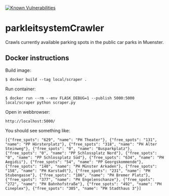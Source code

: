 [![Known Vulnerabilities](https://snyk.io/test/github/thorbenjensen/car-park-crawler/badge.svg)](https://snyk.io/test/github/thorbenjensen/car-park-crawler)

parkleitsystemCrawler
===
Crawls currently available parking spots in the public car parks in Muenster.


Docker instructions
---

Build image:

    $ docker build --tag local/scraper .

Run container:

    $ docker run --rm --env FLASK_DEBUG=1 --publish 5000:5000 local/scraper python scraper.py

Open in webbrowser:

    http://localhost:5000/

You should see something like:

    [{"free_spots": "629", "name": "PH Theater"}, {"free_spots": "131", "name": "PP Hörsterplatz"}, {"free_spots": "318", "name": "PH Alter Steinweg"}, {"free_spots": "0", "name": "Busparkplatz"}, {"free_spots": "0", "name": "PP Schlossplatz Nord"}, {"free_spots": "0", "name": "PP Schlossplatz Süd"}, {"free_spots": "634", "name": "PH Aegidii"}, {"free_spots": "54", "name": "PP Georgskommende"}, {"free_spots": "140", "name": "PH Münster Arkaden"}, {"free_spots": "158", "name": "PH Karstadt"}, {"free_spots": "231", "name": "PH Stubengasse"}, {"free_spots": "186", "name": "PH Bremer Platz"}, {"free_spots": "377", "name": "PH Engelenschanze"}, {"free_spots": "272", "name": "PH Bahnhofstraße"}, {"free_spots": "492", "name": "PH Cineplex"}, {"free_spots": "305", "name": "PH Stadthaus 3"}]

